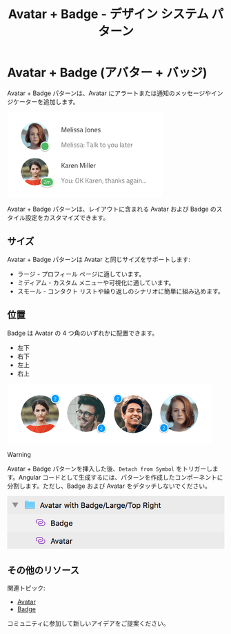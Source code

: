 ﻿---
title: Avatar + Badge - デザイン システム パターン
_description: Avatar + Badge パターン シンボルは通知およびアラートを表示するために Avatar およびその前に Badge を使用します。
_keywords: デザイン システム, Sketch, Ignite UI for Angular, パターン, UI ライブラリ, ウィジェット
_language: ja
---

# Avatar + Badge (アバター + バッジ)

Avatar + Badge パターンは、Avatar にアラートまたは通知のメッセージやインジケーターを追加します。

<img class="responsive-img" src="../images/avatar_badge_demo.png" srcset="../images/avatar_badge_demo@2x.png 2x" />

Avatar + Badge パターンは、レイアウトに含まれる Avatar および Badge のスタイル設定をカスタマイズできます。

## サイズ

Avatar + Badge パターンは Avatar と同じサイズをサポートします:

- ラージ - プロフィール ページに適しています。
- ミディアム - カスタム メニューや可視化に適しています。
- スモール - コンタクト リストや繰り返しのシナリオに簡単に組み込めます。

## 位置

Badge は Avatar の 4 つ角のいずれかに配置できます。

- 左下
- 右下
- 左上
- 右上

<img class="responsive-img" src="../images/avatar_badge_positions.png" srcset="../images/avatar_badge_positions@2x.png 2x" />

> [!WARNING]
> Avatar + Badge パターンを挿入した後、`Detach from Symbol` をトリガーします。Angular コードとして生成するには、パターンを作成したコンポーネントに分割します。ただし、Badge および Avatar をデタッチしないでください。

<img class="responsive-img" src="../images/avatar_badge_detach.png" />

## その他のリソース

関連トピック:

- [Avatar](../components/avatar.md)
- [Badge](../components/badge.md)
  <div class="divider--half"></div>

コミュニティに参加して新しいアイデアをご提案ください。


